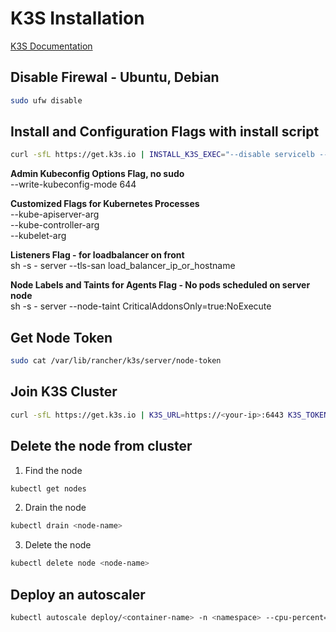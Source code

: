 # K3S Installation

[K3S Documentation](https://docs.k3s.io)

## Disable Firewal - Ubuntu, Debian

```bash
sudo ufw disable
```

## Install and Configuration Flags with install script

```bash
curl -sfL https://get.k3s.io | INSTALL_K3S_EXEC="--disable servicelb --disable traefik --write-kubeconfig-mode 644 --kube-apiserver-arg default-not-ready-toleration-seconds=30 --kube-apiserver-arg default-unreachable-toleration-seconds=30 --kube-controller-arg node-monitor-period=20s --kube-controller-arg node-monitor-grace-period=20s --kubelet-arg node-status-update-frequency=5s" sh - 
```
**Admin Kubeconfig Options Flag, no sudo**  
--write-kubeconfig-mode 644

**Customized Flags for Kubernetes Processes**  
--kube-apiserver-arg  
--kube-controller-arg  
--kubelet-arg

**Listeners Flag - for loadbalancer on front**  
 sh -s - server --tls-san load_balancer_ip_or_hostname

**Node Labels and Taints for Agents Flag - No pods scheduled on server node**  
sh -s - server --node-taint CriticalAddonsOnly=true:NoExecute

## Get Node Token 

```bash
sudo cat /var/lib/rancher/k3s/server/node-token
```

## Join K3S Cluster

```bash
curl -sfL https://get.k3s.io | K3S_URL=https://<your-ip>:6443 K3S_TOKEN=<your-token> sh -
```

## Delete the node from cluster

1. Find the node 
```bash
kubectl get nodes
``` 
2. Drain the node
```bash
kubectl drain <node-name>
```

3. Delete the node
```bash
kubectl delete node <node-name>
```

## Deploy an autoscaler

```bash
kubectl autoscale deploy/<container-name> -n <namespace> --cpu-percent=95 --min=3 --max=10
```